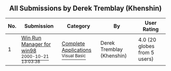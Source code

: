 ﻿<div align="center">

## All Submissions by Derek Tremblay \(Khenshin\)

</div>

No.  | Submission | Category | By   | User Rating
---- | ---------- | -------- | ---- | -----------
1 | [Win Run Manager for win98<br /><sup>2000-10-21 13:03:38</sup>](https://github.com/Planet-Source-Code/derek-tremblay-khenshin-win-run-manager-for-win98__1-12200) | [Complete Applications<br /><sup>Visual Basic</sup>](../ByCategory/complete-applications__1-27.md) | Derek Tremblay \(Khenshin\) | 4.0 (20 globes from 5 users)
